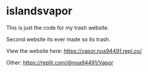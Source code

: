 # islandsvapor

This is just the code for my trash website.

Second website its ever made so its trash.

View the website here:
https://vapor.noa94491.repl.co/

Other:
https://replit.com/@noa94491/Vapor
